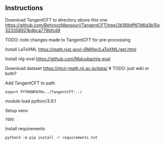 ## Instructions

Download TangentCFT to directory *above* this one https://github.com/BehroozMansouri/TangentCFT/tree/2b189dff67d6d3b15e323358921bdbca779bfcd9

TODO: note changes made to TangentCFT for pre-processing

Install LaTeXML https://math.nist.gov/~BMiller/LaTeXML/get.html

Install nlg-eval https://github.com/Maluuba/nlg-eval

Download dataset https://ntcir-math.nii.ac.jp/data/ # TODO: just wiki or both?

Add TangentCFT to path
```
export PYTHONPATH=../TangentCFT:../
```

module load python/3.9.1

Setup venv
```
TODO
```

Install requirements
```
python3 -m pip install -r requirements.txt
```


